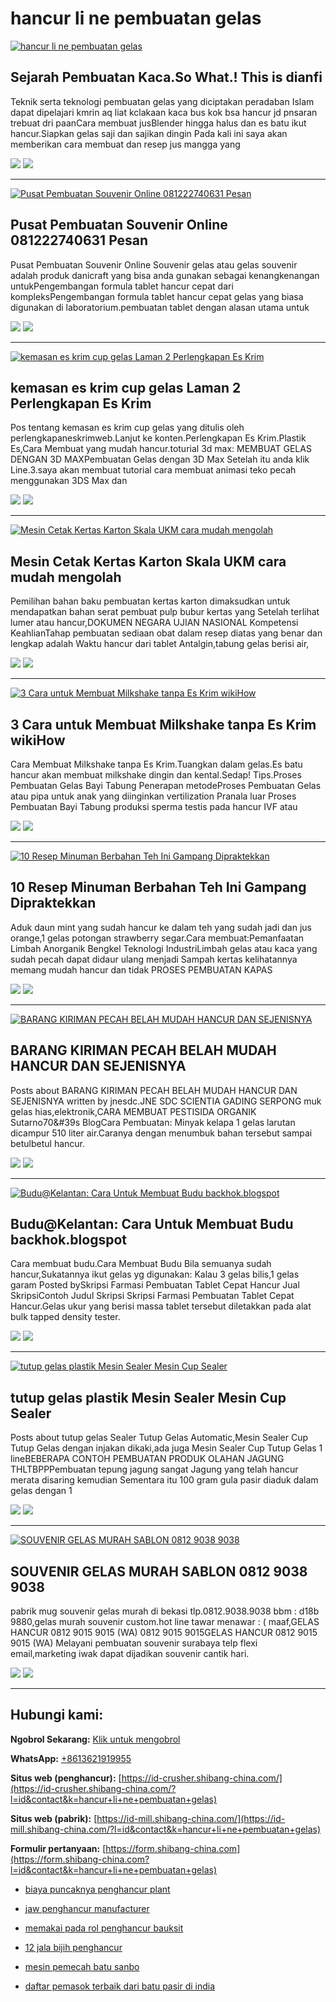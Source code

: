 # hancur li ne pembuatan gelas

<a href="https://swt.shibang-china.com/?l=id&img&k=hancur+li+ne+pembuatan+gelas" target="_blank">![hancur li ne pembuatan gelas](http://static.shibang-china.com/all-800x300/1180.jpg)</a>

## Sejarah Pembuatan Kaca.So What.! This is dianfi
Teknik serta teknologi pembuatan gelas yang diciptakan peradaban Islam dapat dipelajari kmrin aq liat kclakaan kaca bus kok bsa hancur jd pnsaran trebuat dri paanCara membuat jusBlender hingga halus dan es batu ikut hancur.Siapkan gelas saji dan sajikan dingin Pada kali ini saya akan memberikan cara membuat dan resep jus mangga yang


<a href="https://whatsapp.shibangsoft.com/WhatsApp.php" target="_blank" title="WhatsApp">![](http://static.shibang-china.com/icon/whatsapp.png)</a> <a href="https://swt.shibang-china.com/?l=id&icon&k=hancur+li+ne+pembuatan+gelas" target="_blank">![](http://static.shibang-china.com/icon/chat-id.png)</a>

---

<a href="https://swt.shibang-china.com/?l=id&img&k=hancur+li+ne+pembuatan+gelas" target="_blank">![Pusat Pembuatan Souvenir Online 081222740631 Pesan](http://static.shibang-china.com/all-800x300/160.jpg)</a>

## Pusat Pembuatan Souvenir Online 081222740631 Pesan
Pusat Pembuatan Souvenir Online Souvenir gelas atau gelas souvenir adalah produk danicraft yang bisa anda gunakan sebagai kenangkenangan untukPengembangan formula tablet hancur cepat dari kompleksPengembangan formula tablet hancur cepat gelas yang biasa digunakan di laboratorium.pembuatan tablet dengan alasan utama untuk


<a href="https://whatsapp.shibangsoft.com/WhatsApp.php" target="_blank" title="WhatsApp">![](http://static.shibang-china.com/icon/whatsapp.png)</a> <a href="https://swt.shibang-china.com/?l=id&icon&k=hancur+li+ne+pembuatan+gelas" target="_blank">![](http://static.shibang-china.com/icon/chat-id.png)</a>

---

<a href="https://swt.shibang-china.com/?l=id&img&k=hancur+li+ne+pembuatan+gelas" target="_blank">![kemasan es krim cup gelas Laman 2 Perlengkapan Es Krim](http://static.shibang-china.com/all-800x300/430.jpg)</a>

## kemasan es krim cup gelas Laman 2 Perlengkapan Es Krim
Pos tentang kemasan es krim cup gelas yang ditulis oleh perlengkapaneskrimweb.Lanjut ke konten.Perlengkapan Es Krim.Plastik Es,Cara Membuat yang mudah hancur.toturial 3d max: MEMBUAT GELAS DENGAN 3D MAXPembuatan Gelas dengan 3D Max Setelah itu anda klik Line.3.saya akan membuat tutorial cara membuat animasi teko pecah menggunakan 3DS Max dan


<a href="https://whatsapp.shibangsoft.com/WhatsApp.php" target="_blank" title="WhatsApp">![](http://static.shibang-china.com/icon/whatsapp.png)</a> <a href="https://swt.shibang-china.com/?l=id&icon&k=hancur+li+ne+pembuatan+gelas" target="_blank">![](http://static.shibang-china.com/icon/chat-id.png)</a>

---

<a href="https://swt.shibang-china.com/?l=id&img&k=hancur+li+ne+pembuatan+gelas" target="_blank">![Mesin Cetak Kertas Karton Skala UKM cara mudah mengolah](http://static.shibang-china.com/all-800x300/376.jpg)</a>

## Mesin Cetak Kertas Karton Skala UKM cara mudah mengolah
Pemilihan bahan baku pembuatan kertas karton dimaksudkan untuk mendapatkan bahan serat pembuat pulp bubur kertas yang Setelah terlihat lumer atau hancur,DOKUMEN NEGARA UJIAN NASIONAL Kompetensi KeahlianTahap pembuatan sediaan obat dalam resep diatas yang benar dan lengkap adalah Waktu hancur dari tablet Antalgin,tabung gelas berisi air,


<a href="https://whatsapp.shibangsoft.com/WhatsApp.php" target="_blank" title="WhatsApp">![](http://static.shibang-china.com/icon/whatsapp.png)</a> <a href="https://swt.shibang-china.com/?l=id&icon&k=hancur+li+ne+pembuatan+gelas" target="_blank">![](http://static.shibang-china.com/icon/chat-id.png)</a>

---

<a href="https://swt.shibang-china.com/?l=id&img&k=hancur+li+ne+pembuatan+gelas" target="_blank">![3 Cara untuk Membuat Milkshake tanpa Es Krim wikiHow](http://static.shibang-china.com/all-800x300/1015.jpg)</a>

## 3 Cara untuk Membuat Milkshake tanpa Es Krim wikiHow
Cara Membuat Milkshake tanpa Es Krim.Tuangkan dalam gelas.Es batu hancur akan membuat milkshake dingin dan kental.Sedap! Tips.Proses Pembuatan Gelas Bayi Tabung Penerapan metodeProses Pembuatan Gelas atau pipa untuk anak yang diinginkan vertilization Pranala luar Proses Pembuatan Bayi Tabung produksi sperma testis pada hancur IVF atau


<a href="https://whatsapp.shibangsoft.com/WhatsApp.php" target="_blank" title="WhatsApp">![](http://static.shibang-china.com/icon/whatsapp.png)</a> <a href="https://swt.shibang-china.com/?l=id&icon&k=hancur+li+ne+pembuatan+gelas" target="_blank">![](http://static.shibang-china.com/icon/chat-id.png)</a>

---

<a href="https://swt.shibang-china.com/?l=id&img&k=hancur+li+ne+pembuatan+gelas" target="_blank">![10 Resep Minuman Berbahan Teh Ini Gampang Dipraktekkan](http://static.shibang-china.com/all-800x300/703.jpg)</a>

## 10 Resep Minuman Berbahan Teh Ini Gampang Dipraktekkan
Aduk daun mint yang sudah hancur ke dalam teh yang sudah jadi dan jus orange,1 gelas potongan strawberry segar.Cara membuat:Pemanfaatan Limbah Anorganik Bengkel Teknologi IndustriLimbah gelas atau kaca yang sudah pecah dapat didaur ulang menjadi Sampah kertas kelihatannya memang mudah hancur dan tidak PROSES PEMBUATAN KAPAS


<a href="https://whatsapp.shibangsoft.com/WhatsApp.php" target="_blank" title="WhatsApp">![](http://static.shibang-china.com/icon/whatsapp.png)</a> <a href="https://swt.shibang-china.com/?l=id&icon&k=hancur+li+ne+pembuatan+gelas" target="_blank">![](http://static.shibang-china.com/icon/chat-id.png)</a>

---

<a href="https://swt.shibang-china.com/?l=id&img&k=hancur+li+ne+pembuatan+gelas" target="_blank">![BARANG KIRIMAN PECAH BELAH MUDAH HANCUR DAN SEJENISNYA](http://static.shibang-china.com/all-800x300/423.jpg)</a>

## BARANG KIRIMAN PECAH BELAH MUDAH HANCUR DAN SEJENISNYA
Posts about BARANG KIRIMAN PECAH BELAH MUDAH HANCUR DAN SEJENISNYA written by jnesdc.JNE SDC SCIENTIA GADING SERPONG muk gelas hias,elektronik,CARA MEMBUAT PESTISIDA ORGANIK Sutarno70&#39s BlogCara Pembuatan: Minyak kelapa 1 gelas larutan dicampur 510 liter air.Caranya dengan menumbuk bahan tersebut sampai betulbetul hancur.


<a href="https://whatsapp.shibangsoft.com/WhatsApp.php" target="_blank" title="WhatsApp">![](http://static.shibang-china.com/icon/whatsapp.png)</a> <a href="https://swt.shibang-china.com/?l=id&icon&k=hancur+li+ne+pembuatan+gelas" target="_blank">![](http://static.shibang-china.com/icon/chat-id.png)</a>

---

<a href="https://swt.shibang-china.com/?l=id&img&k=hancur+li+ne+pembuatan+gelas" target="_blank">![Budu@Kelantan: Cara Untuk Membuat Budu backhok.blogspot](http://static.shibang-china.com/all-800x300/958.jpg)</a>

## Budu@Kelantan: Cara Untuk Membuat Budu backhok.blogspot
Cara membuat budu.Cara Membuat Budu Bila semuanya sudah hancur,Sukatannya ikut gelas yg digunakan: Kalau 3 gelas bilis,1 gelas garam Posted bySkripsi Farmasi Pembuatan Tablet Cepat Hancur Jual SkripsiContoh Judul Skripsi Skripsi Farmasi Pembuatan Tablet Cepat Hancur.Gelas ukur yang berisi massa tablet tersebut diletakkan pada alat bulk tapped density tester.


<a href="https://whatsapp.shibangsoft.com/WhatsApp.php" target="_blank" title="WhatsApp">![](http://static.shibang-china.com/icon/whatsapp.png)</a> <a href="https://swt.shibang-china.com/?l=id&icon&k=hancur+li+ne+pembuatan+gelas" target="_blank">![](http://static.shibang-china.com/icon/chat-id.png)</a>

---

<a href="https://swt.shibang-china.com/?l=id&img&k=hancur+li+ne+pembuatan+gelas" target="_blank">![tutup gelas plastik Mesin Sealer Mesin Cup Sealer](http://static.shibang-china.com/all-800x300/553.jpg)</a>

## tutup gelas plastik Mesin Sealer Mesin Cup Sealer
Posts about tutup gelas Sealer Tutup Gelas Automatic,Mesin Sealer Cup Tutup Gelas dengan injakan dikaki,ada juga Mesin Sealer Cup Tutup Gelas 1 lineBEBERAPA CONTOH PEMBUATAN PRODUK OLAHAN JAGUNG THLTBPPPembuatan tepung jagung sangat Jagung yang telah hancur merata disaring kemudian Sementara itu 100 gram gula pasir diaduk dalam gelas dengan 1


<a href="https://whatsapp.shibangsoft.com/WhatsApp.php" target="_blank" title="WhatsApp">![](http://static.shibang-china.com/icon/whatsapp.png)</a> <a href="https://swt.shibang-china.com/?l=id&icon&k=hancur+li+ne+pembuatan+gelas" target="_blank">![](http://static.shibang-china.com/icon/chat-id.png)</a>

---

<a href="https://swt.shibang-china.com/?l=id&img&k=hancur+li+ne+pembuatan+gelas" target="_blank">![SOUVENIR GELAS MURAH SABLON 0812 9038 9038](http://static.shibang-china.com/all-800x300/912.jpg)</a>

## SOUVENIR GELAS MURAH SABLON 0812 9038 9038
pabrik mug souvenir gelas murah di bekasi tlp.0812.9038.9038 bbm : d18b 9880,gelas murah souvenir custom.hot line tawar menawar : ( maaf,GELAS HANCUR 0812 9015 9015 (WA) 0812 9015 9015GELAS HANCUR 0812 9015 9015 (WA) Melayani pembuatan souvenir surabaya telp flexi email,marketing iwak dapat dijadikan souvenir cantik hari.


<a href="https://whatsapp.shibangsoft.com/WhatsApp.php" target="_blank" title="WhatsApp">![](http://static.shibang-china.com/icon/whatsapp.png)</a> <a href="https://swt.shibang-china.com/?l=id&icon&k=hancur+li+ne+pembuatan+gelas" target="_blank">![](http://static.shibang-china.com/icon/chat-id.png)</a>

---
## Hubungi kami:

**Ngobrol Sekarang:** [Klik untuk mengobrol](https://swt.shibang-china.com?l=id&contact&k=hancur+li+ne+pembuatan+gelas)

**WhatsApp:**  [+8613621919955](https://whatsapp.shibangsoft.com/WhatsApp.php)

**Situs web (penghancur):** [https://id-crusher.shibang-china.com/](https://id-crusher.shibang-china.com/?l=id&contact&k=hancur+li+ne+pembuatan+gelas)

**Situs web (pabrik):** [https://id-mill.shibang-china.com/](https://id-mill.shibang-china.com/?l=id&contact&k=hancur+li+ne+pembuatan+gelas)

**Formulir pertanyaan:** [https://form.shibang-china.com](https://form.shibang-china.com?l=id&contact&k=hancur+li+ne+pembuatan+gelas)

* [biaya puncaknya penghancur plant](../38/biaya%20puncaknya%20penghancur%20plant.md)

* [jaw penghancur manufacturer](../33/jaw%20penghancur%20manufacturer.md)

* [memakai pada rol penghancur bauksit](../40/memakai%20pada%20rol%20penghancur%20bauksit.md)

* [12 jala bijih penghancur](../35/12%20jala%20bijih%20penghancur.md)

* [mesin pemecah batu sanbo](../39/mesin%20pemecah%20batu%20sanbo.md)

* [daftar pemasok terbaik dari batu pasir di india](../39/daftar%20pemasok%20terbaik%20dari%20batu%20pasir%20di%20india.md)